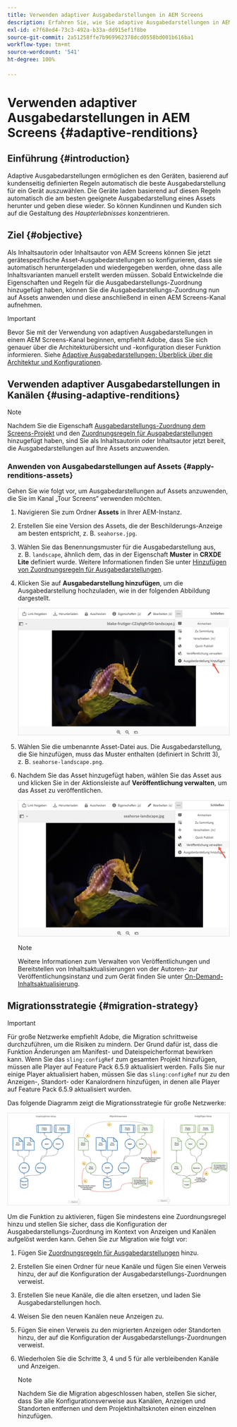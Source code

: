 ```yaml
---
title: Verwenden adaptiver Ausgabedarstellungen in AEM Screens
description: Erfahren Sie, wie Sie adaptive Ausgabedarstellungen in AEM Screens verwenden können.
exl-id: e7f68ed4-73c3-492a-b33a-dd915ef1f8be
source-git-commit: 2a51258ffe7b969962378dcd0558bd001b616ba1
workflow-type: tm+mt
source-wordcount: '541'
ht-degree: 100%

---
```


# Verwenden adaptiver Ausgabedarstellungen in AEM Screens {#adaptive-renditions}

## Einführung {#introduction}

Adaptive Ausgabedarstellungen ermöglichen es den Geräten, basierend auf kundenseitig definierten Regeln automatisch die beste Ausgabedarstellung für ein Gerät auszuwählen. Die Geräte laden basierend auf diesen Regeln automatisch die am besten geeignete Ausgabedarstellung eines Assets herunter und geben diese wieder. So können Kundinnen und Kunden sich auf die Gestaltung des *Haupterlebnisses* konzentrieren.

## Ziel {#objective}

Als Inhaltsautorin oder Inhaltsautor von AEM Screens können Sie jetzt gerätespezifische Asset-Ausgabedarstellungen so konfigurieren, dass sie automatisch heruntergeladen und wiedergegeben werden, ohne dass alle Inhaltsvarianten manuell erstellt werden müssen.
Sobald Entwickelnde die Eigenschaften und Regeln für die Ausgabedarstellungs-Zuordnung hinzugefügt haben, können Sie die Ausgabedarstellungs-Zuordnung nun auf Assets anwenden und diese anschließend in einen AEM Screens-Kanal aufnehmen.

>[!IMPORTANT]
>Bevor Sie mit der Verwendung von adaptiven Ausgabedarstellungen in einem AEM Screens-Kanal beginnen, empfiehlt Adobe, dass Sie sich genauer über die Architekturübersicht und -konfiguration dieser Funktion informieren. Siehe [Adaptive Ausgabedarstellungen: Überblick über die Architektur und Konfigurationen](/help/user-guide/adaptive-renditions.md).

## Verwenden adaptiver Ausgabedarstellungen in Kanälen {#using-adaptive-renditions}

>[!NOTE]
>Nachdem Sie die Eigenschaft [Ausgabedarstellungs-Zuordnung dem Screens-Projekt](/help/user-guide/adaptive-renditions.md#rendition-mapping-new) und den [Zuordnungsregeln für Ausgabedarstellungen](/help/user-guide/adaptive-renditions.md#add-rendition-mapping-rules) hinzugefügt haben, sind Sie als Inhaltsautorin oder Inhaltsautor jetzt bereit, die Ausgabedarstellungen auf Ihre Assets anzuwenden.

### Anwenden von Ausgabedarstellungen auf Assets {#apply-renditions-assets}

Gehen Sie wie folgt vor, um Ausgabedarstellungen auf Assets anzuwenden, die Sie im Kanal „Tour Screens“ verwenden möchten.

1. Navigieren Sie zum Ordner **Assets** in Ihrer AEM-Instanz.
1. Erstellen Sie eine Version des Assets, die der Beschilderungs-Anzeige am besten entspricht, z. B. `seahorse.jpg`.
1. Wählen Sie das Benennungsmuster für die Ausgabedarstellung aus, z. B. `landscape`, ähnlich dem, das in der Eigenschaft **Muster** in **CRXDE Lite** definiert wurde. Weitere Informationen finden Sie unter [Hinzufügen von Zuordnungsregeln für Ausgabedarstellungen](/help/user-guide/adaptive-renditions.md#add-rendition-mapping-rules).
1. Klicken Sie auf **Ausgabedarstellung hinzufügen**, um die Ausgabedarstellung hochzuladen, wie in der folgenden Abbildung dargestellt.

   ![Bild](/help/user-guide/assets/adaptive-renditions/manage-pub-asset2.png)

1. Wählen Sie die umbenannte Asset-Datei aus. Die Ausgabedarstellung, die Sie hinzufügen, muss das Muster enthalten (definiert in Schritt 3), z. B. `seahorse-landscape.png`.
1. Nachdem Sie das Asset hinzugefügt haben, wählen Sie das Asset aus und klicken Sie in der Aktionsleiste auf **Veröffentlichung verwalten**, um das Asset zu veröffentlichen.

   ![Bild](/help/user-guide/assets/adaptive-renditions/manage-pub-asset1.png)

   >[!NOTE]
   >Weitere Informationen zum Verwalten von Veröffentlichungen und Bereitstellen von Inhaltsaktualisierungen von der Autoren- zur Veröffentlichungsinstanz und zum Gerät finden Sie unter [On-Demand-Inhaltsaktualisierung](https://experienceleague.adobe.com/de/docs/experience-manager-screens/user-guide/authoring/content-updates/on-demand-content).

## Migrationsstrategie {#migration-strategy}

>[!IMPORTANT]
>Für große Netzwerke empfiehlt Adobe, die Migration schrittweise durchzuführen, um die Risiken zu mindern. Der Grund dafür ist, dass die Funktion Änderungen am Manifest- und Dateispeicherformat bewirken kann. Wenn Sie das `sling:configRef` zum gesamten Projekt hinzufügen, müssen alle Player auf Feature Pack 6.5.9 aktualisiert werden. Falls Sie nur einige Player aktualisiert haben, müssen Sie das `sling:configRef` nur zu den Anzeigen-, Standort- oder Kanalordnern hinzufügen, in denen alle Player auf Feature Pack 6.5.9 aktualisiert wurden.

Das folgende Diagramm zeigt die Migrationsstrategie für große Netzwerke:

![Bild](/help/user-guide/assets/adaptive-renditions/migration-strategy1.png)

Um die Funktion zu aktivieren, fügen Sie mindestens eine Zuordnungsregel hinzu und stellen Sie sicher, dass die Konfiguration der Ausgabedarstellungs-Zuordnung im Kontext von Anzeigen und Kanälen aufgelöst werden kann. Gehen Sie zur Migration wie folgt vor:

1. Fügen Sie [Zuordnungsregeln für Ausgabedarstellungen](/help/user-guide/adaptive-renditions.md) hinzu.
1. Erstellen Sie einen Ordner für neue Kanäle und fügen Sie einen Verweis hinzu, der auf die Konfiguration der Ausgabedarstellungs-Zuordnungen verweist.
1. Erstellen Sie neue Kanäle, die die alten ersetzen, und laden Sie Ausgabedarstellungen hoch.
1. Weisen Sie den neuen Kanälen neue Anzeigen zu.
1. Fügen Sie einen Verweis zu den migrierten Anzeigen oder Standorten hinzu, der auf die Konfiguration der Ausgabedarstellungs-Zuordnungen verweist.
1. Wiederholen Sie die Schritte 3, 4 und 5 für alle verbleibenden Kanäle und Anzeigen.

   >[!NOTE]
   >Nachdem Sie die Migration abgeschlossen haben, stellen Sie sicher, dass Sie alle Konfigurationsverweise aus Kanälen, Anzeigen und Standorten entfernen und dem Projektinhaltsknoten einen einzelnen hinzufügen.
